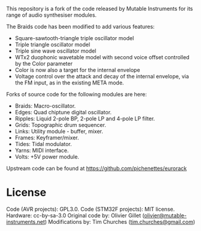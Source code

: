 This repository is a fork of the code released by Mutable Instruments for its range of 
audio synthesiser modules. 

The Braids code has been modified to add various features:
* Square-sawtooth-triangle triple oscillator model
* Triple triangle oscillator model
* Triple sine wave oscillator model
* WTx2 duophonic wavetable model with second voice offset controlled by the Color parameter
* Color is now also a target for the internal envelope
* Voltage control over the attack and decay of the internal envelope, via the FM input, as in the existing META mode.

Forks of source code for the following modules are here: 
* Braids: Macro-oscillator.
* Edges: Quad chiptune digital oscillator.
* Ripples: Liquid 2-pole BP, 2-pole LP and 4-pole LP filter.
* Grids: Topographic drum sequencer.
* Links: Utility module - buffer, mixer.
* Frames: Keyframer/mixer.
* Tides: Tidal modulator.
* Yarns: MIDI interface.
* Volts: +5V power module.

Upstream code can be found at https://github.com/pichenettes/eurorack

License
=======

Code (AVR projects): GPL3.0.
Code (STM32F projects): MIT license.
Hardware: cc-by-sa-3.0
Original code by: Olivier Gillet (olivier@mutable-instruments.net)
Modifications by: Tim Churches (tim.churches@gmail.com)
